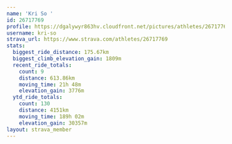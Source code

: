 ```yaml
---
name: 'Kri So '
id: 26717769
profile: https://dgalywyr863hv.cloudfront.net/pictures/athletes/26717769/7761026/14/large.jpg
username: kri-so
strava_url: https://www.strava.com/athletes/26717769
stats:
  biggest_ride_distance: 175.67km
  biggest_climb_elevation_gain: 1809m
  recent_ride_totals:
    count: 9
    distance: 613.86km
    moving_time: 21h 48m
    elevation_gain: 3776m
  ytd_ride_totals:
    count: 130
    distance: 4151km
    moving_time: 189h 02m
    elevation_gain: 30357m
layout: strava_member
--- 
```

